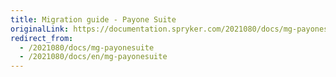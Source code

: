 ```yaml
---
title: Migration guide - Payone Suite
originalLink: https://documentation.spryker.com/2021080/docs/mg-payonesuite
redirect_from:
  - /2021080/docs/mg-payonesuite
  - /2021080/docs/en/mg-payonesuite
---
```



